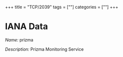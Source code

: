 +++
title = "TCP/2039"
tags = [""]
categories = [""]
+++

# IANA Data

_Name:_ prizma

_Description:_ Prizma Monitoring Service

